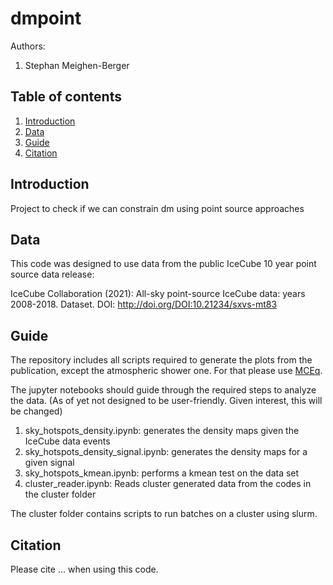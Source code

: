 # dmpoint

Authors:

1. Stephan Meighen-Berger

## Table of contents

1. [Introduction](##Introduction)
2. [Data](##Data)
3. [Guide](##Guide)
4. [Citation](##Citation)

## Introduction

Project to check if we can constrain dm using point source approaches

## Data

This code was designed to use data from the public IceCube 10 year point source
data release:

IceCube Collaboration (2021): All-sky point-source IceCube data: years 2008-2018. Dataset.
DOI: <http://doi.org/DOI:10.21234/sxvs-mt83>

## Guide

The repository includes all scripts required to generate the plots from the
publication, except the atmospheric shower one. For that please use
[MCEq](https://github.com/afedynitch/MCEq).

The jupyter notebooks should guide through the required steps to analyze the data.
(As of yet not designed to be user-friendly. Given interest, this will be changed)

1. sky_hotspots_density.ipynb: generates the density maps given the IceCube data events
2. sky_hotspots_density_signal.ipynb: generates the density maps for a given signal
3. sky_hotspots_kmean.ipynb: performs a kmean test on the data set
4. cluster_reader.ipynb: Reads cluster generated data from the codes in the cluster folder

The cluster folder contains scripts to run batches on a cluster using slurm.

## Citation

Please cite ... when using this code.
